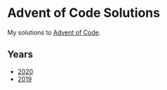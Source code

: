 # Advent of Code Solutions

My solutions to [Advent of Code](https://adventofcode.com/).

## Years 

- [2020](./2020)
- [2019](./2019)